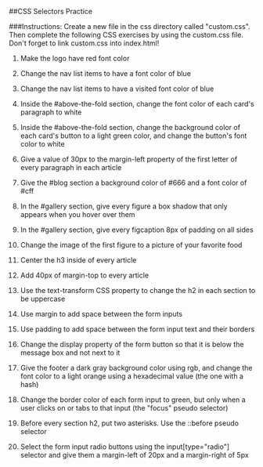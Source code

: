 ##CSS Selectors Practice

###Instructions:
Create a new file in the css directory called "custom.css". Then complete the following
CSS exercises by using the custom.css file. Don't forget to link custom.css into index.html!

1. Make the logo have red font color

2. Change the nav list items to have a font color of blue

3. Change the nav list items to have a visited font color of blue

4. Inside the #above-the-fold section, change the font color of each card's paragraph to white

5. Inside the #above-the-fold section, change the background color of each card's
button to a light green color, and change the button's font color to white

6. Give a value of 30px to the margin-left property of the first letter of every paragraph in each article

7. Give the #blog section a background color of #666 and a font color of #cff

8. In the #gallery section, give every figure a box shadow that only appears when
you hover over them

9. In the #gallery section, give every figcaption 8px of padding on all sides

10. Change the image of the first figure to a picture of your favorite food

11. Center the h3 inside of every article

12. Add 40px of margin-top to every article

13. Use the text-transform CSS property to change the h2 in each section to be uppercase

14. Use margin to add space between the form inputs

15. Use padding to add space between the form input text and their borders

16. Change the display property of the form button so that it is below the message
box and not next to it

17. Give the footer a dark gray background color using rgb, and change the font
color to a light orange using a hexadecimal value (the one with a hash)

18. Change the border color of each form input to green, but only when a user
clicks on or tabs to that input (the "focus" pseudo selector)

19. Before every section h2, put two asterisks. Use the ::before pseudo selector

20. Select the form input radio buttons using the input[type="radio"] selector
and give them a margin-left of 20px and a margin-right of 5px
